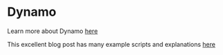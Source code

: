 # Dynamo

Learn more about Dynamo [here](../building-the-farnsworth-house/computation-groups-with-dynamo.md)

This excellent blog post has many example scripts and explanations [here](https://formit.autodesk.com/blog/post/formit-dynamo)

